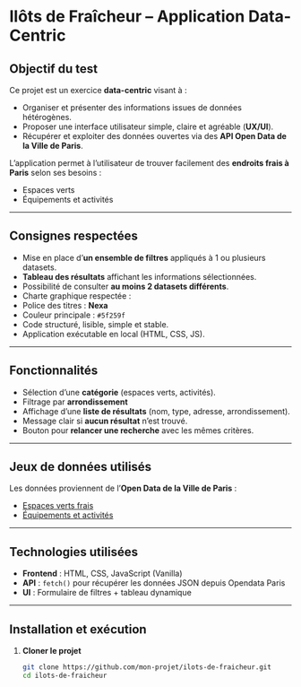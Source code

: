 # Ilôts de Fraîcheur – Application Data-Centric

## Objectif du test

Ce projet est un exercice **data-centric** visant à :  
- Organiser et présenter des informations issues de données hétérogènes.  
- Proposer une interface utilisateur simple, claire et agréable (**UX/UI**).  
- Récupérer et exploiter des données ouvertes via des **API Open Data de la Ville de Paris**.  

L’application permet à l’utilisateur de trouver facilement des **endroits frais à Paris** selon ses besoins :  
- Espaces verts  
- Équipements et activités    

---

## Consignes respectées

-  Mise en place d’**un ensemble de filtres** appliqués à 1 ou plusieurs datasets.  
- **Tableau des résultats** affichant les informations sélectionnées.  
- Possibilité de consulter **au moins 2 datasets différents**.  
-  Charte graphique respectée :  
  - Police des titres : **Nexa**  
  - Couleur principale : `#5f259f`  
-  Code structuré, lisible, simple et stable.  
-  Application exécutable en local (HTML, CSS, JS).  

---

## Fonctionnalités

- Sélection d’une **catégorie** (espaces verts, activités).  
- Filtrage par **arrondissement** 
- Affichage d’une **liste de résultats** (nom, type, adresse, arrondissement).  
- Message clair si **aucun résultat** n’est trouvé.  
- Bouton pour **relancer une recherche** avec les mêmes critères.  

---

## Jeux de données utilisés

Les données proviennent de l’**Open Data de la Ville de Paris** :  
- [Espaces verts frais](https://parisdata.opendatasoft.com/explore/dataset/ilots-de-fraicheur-espaces-verts-frais)  
- [Équipements et activités](https://parisdata.opendatasoft.com/explore/dataset/ilots-de-fraicheur-equipements-activites)   

---

## Technologies utilisées

- **Frontend** : HTML, CSS, JavaScript (Vanilla)  
- **API** : `fetch()` pour récupérer les données JSON depuis Opendata Paris  
- **UI** : Formulaire de filtres + tableau dynamique  

---

## Installation et exécution

1. **Cloner le projet**  
   ```bash
   git clone https://github.com/mon-projet/ilots-de-fraicheur.git
   cd ilots-de-fraicheur
   ```
